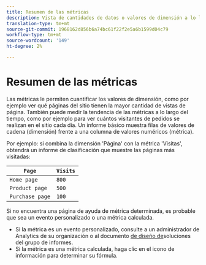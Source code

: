 ```yaml
---
title: Resumen de las métricas
description: Vista de cantidades de datos o valores de dimensión a lo largo del tiempo.
translation-type: tm+mt
source-git-commit: 1968162d856b6a74bc61f22f2e5a6b1599d04c79
workflow-type: tm+mt
source-wordcount: '149'
ht-degree: 2%

---
```



# Resumen de las métricas

Las métricas le permiten cuantificar los valores de dimensión, como por ejemplo ver qué páginas del sitio tienen la mayor cantidad de vistas de página. También puede medir la tendencia de las métricas a lo largo del tiempo, como por ejemplo para ver cuántos visitantes de pedidos se realizan en el sitio cada día. Un informe básico muestra filas de valores de cadena (dimensión) frente a una columna de valores numéricos (métrica).

Por ejemplo: si combina la dimensión &#39;Página&#39; con la métrica &#39;Visitas&#39;, obtendrá un informe de clasificación que muestre las páginas más visitadas:

| `Page` | `Visits` |
| --- | --- |
| `Home page` | `800` |
| `Product page` | `500` |
| `Purchase page` | `100` |

Si no encuentra una página de ayuda de métrica determinada, es probable que sea un evento [](custom-events.md) personalizado o una métrica [](../c-calcmetrics/cm-overview.md)calculada.

* Si la métrica es un evento personalizado, consulte a un administrador de Analytics de su organización o al documento [de diseño de](/help/implement/prepare/solution-design.md)soluciones del grupo de informes.
* Si la métrica es una métrica calculada, haga clic en el icono de información para determinar su fórmula.
